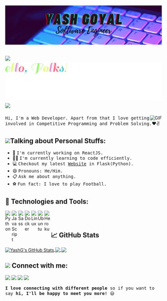 ![](https://github.com/Devilyash/Devilyash/blob/master/Yash_Goyal.png)

<img src="https://github.com/JayantGoel001/JayantGoel001/blob/master/Earth.gif" width="24px" style="max-width:100%;"> ![](https://github.com/Devilyash/Devilyash/blob/master/main1.svg) <img src="https://raw.githubusercontent.com/MartinHeinz/MartinHeinz/master/wave.gif" width="30px">
---

<img align="right" alt="GIF" src="https://media.giphy.com/media/USV0ym3bVWQJJmNu3N/giphy.gif" />

<samp>Hi, I'm a Web Developer. Apart from that I love getting involved in Competitive Programming and Problem Solving.</samp>❤✌

<img src="https://media.giphy.com/media/VgCDAzcKvsR6OM0uWg/giphy.gif" width="50">**Talking about Personal Stuffs:**
---

- 🔭 <samp>I'm currently working on ReactJS.</samp>
- 👨‍💻 <samp>I'm currently learning to code efficiently.</samp>
- 💻 <samp>Checkout my latest [Website](https://predictgenics.herokuapp.com/) in Flask(Python).</samp>
- 😄 <samp>Pronouns: He/Him.</samp>
- 📋 <samp>Ask me about anything.</samp>
- ⚽ <samp>Fun fact: I love to play Football.</samp>

🔧 **Technologies and Tools:**
---

<img align="left" src="https://edent.github.io/SuperTinyIcons/images/svg/python.svg" width="21px" title="Python" /> <img align="left" src="https://edent.github.io/SuperTinyIcons/images/svg/javascript.svg" width="21px" title="JavaScript" /> <img align="left" src="https://edent.github.io/SuperTinyIcons/images/svg/sass.svg" width="21px" title="Sass" /> <img align="left" src="https://edent.github.io/SuperTinyIcons/images/svg/docker.svg" width="21px" title="Docker" />   <img align="left" src="https://edent.github.io/SuperTinyIcons/images/svg/linux.svg" width="21px" title="Linux" /> <img align="left" src="https://edent.github.io/SuperTinyIcons/images/svg/ubuntu.svg" width="21px" title="Ubuntu" /> <img align="left" src="https://edent.github.io/SuperTinyIcons/images/svg/heroku.svg" width="21px" title="Heroku" />
<br />
<br />

## &#x1f4c8; GitHub Stats

<a href="https://github.com/Devilyash/Devilyash">
  <img align="center" src="https://github-readme-stats.vercel.app/api?username=Devilyash&show_icons=true&line_height=27&count_private=true&title_color=ffffff&text_color=c9cacc&icon_color=2bbc8a&bg_color=1d1f21&cache_seconds=1800" alt="YashG's GitHub Stats" />
</a>

<a href="https://github.com/Devilyash/Devilyash">
  <img align="center" src="https://github-readme-stats.vercel.app/api/top-langs/?username=Devilyash&layout=compact&hide=matlab,java,html,roff&title_color=ffffff&text_color=c9cacc&icon_color=2bbc8a&bg_color=1d1f21&show_icons=true" />
</a>

<a href="https://github.com/Devilyash/Disease-Prediction-System">
  <img align="center" src="https://github-readme-stats.vercel.app/api/pin/?username=Devilyash&repo=Disease-Prediction-System&hide=html&title_color=ffffff&text_color=c9cacc&icon_color=2bbc8a&bg_color=1d1f21" />
</a>

<img src="https://media.giphy.com/media/LnQjpWaON8nhr21vNW/giphy.gif" width="60"> **Connect with me:**
---

<p align = "center">
 
[<img src="https://img.shields.io/badge/linkedin-%2312100E.svg?&style=for-the-badge&logo=linkedin&logoColor=white&color=black" />](https://www.linkedin.com/in/yash-goyal16/)
[<img src="https://img.shields.io/badge/gmail-%2312100E.svg?&style=for-the-badge&logo=gmail&logoColor=white&color=black" />](mailto:yashgoyalg400@gmail.com)
[<img src="https://img.shields.io/badge/instagram-%2312100E.svg?&style=for-the-badge&logo=instagram&logoColor=white&color=black" />](https://www.instagram.com/devil.yash16/)
[<img src="https://img.shields.io/badge/codepen-%2312100E.svg?&style=for-the-badge&logo=codepen&logoColor=white&color=black" />](https://codepen.io/devilyash/)
</p>

<samp><b>I love connecting with different people</b> so if you want to say <b>hi, I'll be happy to meet you more!</b> </samp>:smiley:
